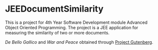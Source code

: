 # JEEDocumentSimilarity
This is a project for 4th Year Software Development module Advanced Object Oriented Programming. The project is a JEE application for measuring the similarity of two or more documents.  

*De Bello Gallico* and *War and Peace* obtained through [Project Gutenberg](http://www.gutenberg.org/catalog/).
